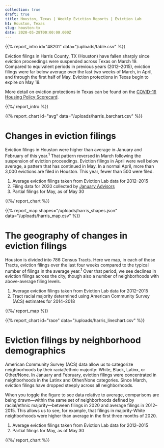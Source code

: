 ```yaml
---
collection: true
draft: true
title: Houston, Texas | Weekly Eviction Reports | Eviction Lab
h1: Houston, Texas
slug: houston-tx
date: 2020-05-28T00:00:00.000Z
---
```


{{% report_intro id="48201" data="/uploads/table.csv" %}}





Eviction filings in Harris County, TX (Houston) have fallen sharply since eviction proceedings were suspended across Texas on March 19. Compared to equivalent periods in previous years (2012–2015), eviction filings were far below average over the last two weeks of March, in April, and through the first half of May. Eviction protections in Texas begin to expire on May 18.

More detail on eviction protections in Texas can be found on the [COVID-19 Housing Policy Scorecard](https://evictionlab.org/covid-policy-scorecard/tx/).





{{%/ report_intro %}}



{{% report_chart id="avg" data="/uploads/harris_barchart.csv" %}}

# Changes in eviction filings

Eviction filings in Houston were higher than average in January and February of this year.<sup>1</sup> That pattern reversed in March following the suspension of eviction proceedings. Eviction filings in April were well below average, a pattern that has continued in May. In a normal April, more than 3,000 evictions are filed in Houston. This year, fewer than 500 were filed.

1. Average eviction filings taken from Eviction Lab data for 2012–2015
2. Filing data for 2020 collected by [January Advisors](https://www.januaryadvisors.com/)
3. Partial filings for May, as of May 30

{{%/ report_chart %}}



{{% report_map shapes="/uploads/harris_shapes.json" data="/uploads/harris_map.csv" %}}





# The geography of changes in eviction filings

Houston is divided into 786 Census Tracts. Here we map, in each of those Tracts, eviction filings over the last four weeks compared to the typical number of filings in the average year.<sup>1</sup> Over that period, we see declines in eviction filings across the city, though also a number of neighborhoods with above-average filing levels.

1. Average eviction filings taken from Eviction Lab data for 2012–2015
2. Tract racial majority determined using American Community Survey (ACS) estimates for 2014–2018





{{%/ report_map %}}



{{% report_chart id="race" data="/uploads/harris_linechart.csv" %}}

# Eviction filings by neighborhood demographics

American Community Survey (ACS) data allow us to categorize neighborhoods by their racial/ethnic majority: White, Black, Latinx, or Other/None. In January and February, eviction filings were concentrated in neighborhoods in the Latinx and Other/None categories. Since March, eviction filings have dropped steeply across all neighborhoods.

When you toggle the figure to see data relative to average, comparisons are being drawn—within the same set of neighborhoods defined by racial/ethnic majority—between filings in 2020 and average filings in 2012–2015. This allows us to see, for example, that filings in majority-White neighborhoods were higher than average in the first three months of 2020.

1. Average eviction filings taken from Eviction Lab data for 2012–2015
2. Partial filings for May, as of May 30

{{%/ report_chart %}}